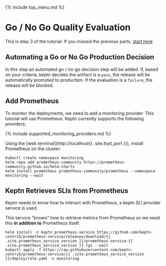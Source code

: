 {% include top_menu.md %}

# Go / No Go Quality Evaluation

This is step 3 of the tutorial. If you missed the previous parts, [start here](full-tour.md)

## Automating a Go or No Go Production Decision

In this step an automated go / no-go decision step will be added. If, based on your criteria, keptn decides the artifact is a `pass`, the release will be automatically promoted to production.
If the evaluation is a `failure`, the release will be blocked.

## Add Prometheus
To monitor the deployments, we need to add a monitoring provider. This tutorial will use Prometheus. Keptn currently supports the following providers:

{% include supported_monitoring_providers.md %}

Using the [web terminal](http://localhost{{ .site.ttyd_port }}), install Prometheus on the cluster:

```
kubectl create namespace monitoring
helm repo add prometheus-community https://prometheus-community.github.io/helm-charts
helm install prometheus prometheus-community/prometheus --namespace monitoring --wait
```

## Keptn Retrieves SLIs from Prometheus

Keptn needs to know how to interact with Prometheus; a keptn SLI provider service is used.

This service "knows" how to retrieve metrics from Prometheus so we need this **in addition to** Prometheus itself.

```
helm install -n keptn prometheus-service https://github.com/keptn-contrib/prometheus-service/releases/download/{{ .site.prometheus_service_version }}/prometheus-service-{{ .site.prometheus_service_version }}.tgz --wait
kubectl apply -f https://raw.githubusercontent.com/keptn-contrib/prometheus-service/{{ .site.prometheus_service_version }}/deploy/role.yaml -n monitoring
```
